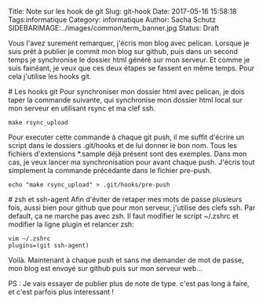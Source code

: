 Title: Note sur les hook de git 
Slug: git-hook
Date: 2017-05-16 15:58:18
Tags:informatique
Category: informatique
Author: Sacha Schutz
SIDEBARIMAGE:../images/common/term_banner.jpg
Status: Draft

Vous l'avez surement remarquer, j'écris mon blog avec pelican. 
Lorsque je suis prêt à publier je commit mon blog sur github, puis dans un second temps je synchronise le dossier html généré sur mon serveur. 
Et comme je suis fainéant, je veux que ces deux étapes se fassent en même temps. Pour cela j'utilise les hooks git. 

# Les hooks git
Pour synchroniser mon dossier html avec pelican, je dois taper la commande suivante, qui synchronise mon dossier html local sur mon serveur en utilisant rsync et ma clef ssh. 

    make rsync_upload 

Pour executer cette commande à chaque git push, il me suffit d'écrire un script dans le dossiers .git/hooks et de lui donner le bon nom. Tous les fichiers d'extensions *.sample déjà présent sont des exemples. Dans mon cas, je veux lancer ma synchronisation pour avant chaque push. J'écris tout simplement la commande précédante dans le fichier pre-push. 

    echo "make rsync_upload" > .git/hooks/pre-push

# zsh et ssh-agent 
Afin d'éviter de retaper mes mots de passe plusieurs fois, aussi bien pour github que pour mon serveur, j'utilise des clefs ssh. 
Par default, ça ne marche pas avec zsh. Il faut modifier le script ~/.zshrc et modifier la ligne plugin et relancer zsh:

    vim ~/.zshrc
    plugins=(git ssh-agent)


Voilà. Maintenant à chaque push et sans me demander de mot de passe, mon blog est envoyé sur github puis sur mon serveur web... 

PS : Je vais essayer de publier plus de note de type. c'est pas long à faire, et c'est parfois plus interessant !  






